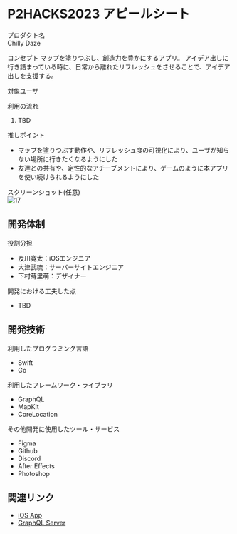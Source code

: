 # P2HACKS2023 アピールシート 

プロダクト名  
Chilly Daze

コンセプト
マップを塗りつぶし、創造力を豊かにするアプリ。
アイデア出しに行き詰まっている時に、日常から離れたリフレッシュをさせることで、アイデア出しを支援する。

対象ユーザ


利用の流れ
1. TBD

推しポイント  
- マップを塗りつぶす動作や、リフレッシュ度の可視化により、ユーザが知らない場所に行きたくなるようにした
- 友達との共有や、定性的なアチーブメントにより、ゲームのように本アプリを使い続けられるようにした

スクリーンショット(任意)  
![17](https://github.com/p2hacks2023/post-04/assets/82511590/16fb4bf5-6503-42e2-aba7-7052e56f0497)


## 開発体制  

役割分担  
- 及川寛太：iOSエンジニア
- 大津武琉：サーバーサイトエンジニア
- 下村蒔里萌：デザイナー

開発における工夫した点  
- TBD

## 開発技術 

利用したプログラミング言語  
- Swift
- Go

利用したフレームワーク・ライブラリ  
- GraphQL
- MapKit
- CoreLocation

その他開発に使用したツール・サービス
- Figma
- Github
- Discord
- After Effects
- Photoshop

## 関連リンク
- [iOS App](https://github.com/panna-cotta-2023/ChillyDaze)
- [GraphQL Server](https://github.com/panna-cotta-2023/chilly-daze-gateway)
